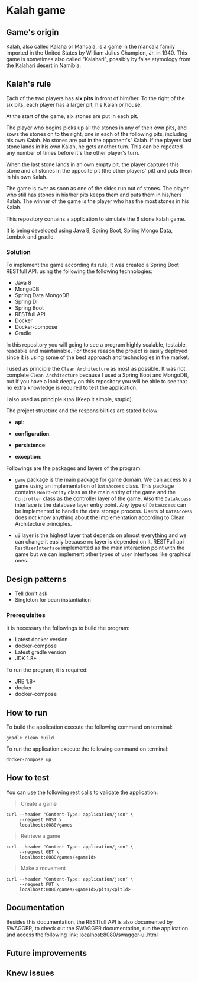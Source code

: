 # Kalah game


## Game's origin
Kalah, also called Kalaha or Mancala, is a game in the mancala family imported in the United States by William Julius Champion, Jr. in 1940. 
This game is sometimes also called "Kalahari", possibly by false etymology from the Kalahari desert in Namibia.


## Kalah's rule
Each of the two players has ​**​six pits​** ​in front of him/her. To the right of the six pits, each player has a larger pit, his Kalah or house.

At the start of the game, six stones are put in each pit.

The player who begins picks up all the stones in any of their own pits, and sows the stones on to the right, one in each of the following pits, 
including his own Kalah. No stones are put in the opponent's' Kalah. If the players last stone lands in his own Kalah, he gets another turn. 
This can be repeated any number of times before it's the other player's turn.

When the last stone lands in an own empty pit, the player captures this stone and all stones in the opposite pit (the other players' pit)
and puts them in his own Kalah.

The game is over as soon as one of the sides run out of stones. The player who still has stones in his/her
pits keeps them and puts them in his/hers Kalah. The winner of the game is the player who has the most stones in his Kalah.

This repository contains a application to simulate the 6 stone kalah game.

It is being developed using Java 8, Spring Boot, Spring Mongo Data, Lombok and gradle.


### Solution

To implement the game according its rule, it was created a Spring Boot RESTfull API. using the following the following technologies:

- Java 8
- MongoDB
- Spring Data MongoDB
- Spring DI
- Spring Boot
- RESTfull API
- Docker
- Docker-compose
- Gradle

In this repository you will going to see a program highly scalable, testable, readable and maintainable. For those reason
the project is easily deployed since it is using some of the best approach and technologies in the market.

I used as principle the `Clean Architecture` as most as possible. It was not complete `Clean Architecture` because I used a Spring Boot and
MongoDB, but if you have a look deeply on this repository you will be able to see that no extra knowledge is required to test the application.

I also used as principle `KISS` (Keep it simple, stupid).

The project structure and the responsibilities are stated below:

- **api**: 

- **configuration**: 

- **persistence**:

- **exception**:

Followings are the packages and layers of the program:

- `game` package is the main package for game domain. We can access to a game using an implementation of `DataAccess` class.
This package contains `BoardEntity` class as the main entity of the game and the `Controller` class as the controller layer of the game.
Also the `DataAccess` interface is the database layer entry point. Any type of `DataAccess` can be implemented to handle the data storage process.
Users of `DataAccess` does not know anything about the implementation according to Clean Architecture principles.

- `ui` layer is the highest layer that depends on almost everything and we can change it easily because no layer is depended on it.
RESTFull api `RestUserInterface` implemented as the main interaction point with the game but we can implement other types of
user interfaces like graphical ones.

## Design patterns

- Tell don't ask
- Singleton for bean instantiation

### Prerequisites

It is necessary the followings to build the program:
- Latest docker version
- docker-compose
- Latest gradle version
- JDK 1.8+

To run the program, it is required:
- JRE 1.8+
- docker
- docker-compose


## How to run

To build the application execute the following command on terminal:

```
gradle clean build
```

To run the application execute the following command on terminal:

```
docker-compose up
```

## How to test

You can use the following rest calls to validate the application:

> Create a game

```
curl --header "Content-Type: application/json" \ 
     --request POST \ 
     localhost:8080/games
```

> Retrieve a game

```
curl --header "Content-Type: application/json" \ 
     --request GET \ 
     localhost:8080/games/<gameId>
```

> Make a movement

```
curl --header "Content-Type: application/json" \ 
     --request PUT \ 
     localhost:8080/games/<gameId>/pits/<pitId>
```

## Documentation

Besides this documentation, the RESTfull API is also documented by SWAGGER, to check out 
the SWAGGER documentation, run the application and access the following link: [localhost:8080/swagger-ui.html](localhost:8080/swagger-ui.html)

## Future improvements


## Knew issues